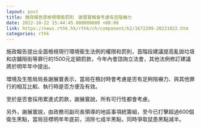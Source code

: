 ```yaml
---
layout: post
title: 施政報告提檢視環衞罰則　謝展寰稱會考慮有否阻嚇力
date: 2022-10-22 15:44:45.000000000 +08:00
link: https://news.rthk.hk/rthk/ch/component/k2/1672209-20221022.htm
categories: rthk
---
```


施政報告提出全面檢視現行環境衞生法例的權限和罰則，首階段建議提高亂拋垃圾和店鋪阻街等罪行的1500元定額罰款，今年內會諮詢立法會，其他法例修訂建議將於明年年中提出。

環境及生態局局長謝展寰表示，當局在檢討時會考慮是否有足夠阻嚇力、與其他罪行的相互比較、執行時是否方便及有效。

至於是否會採用累進式罰款，謝展寰說，所有可行性都會考慮。

另外，謝展寰說，由政務司副司長領導的地區事項統籌組，至今已打擊超過600個衛生黑點，當局目標明年年底前，消除七成半黑點，同時爭取鼠患黑點減半。
